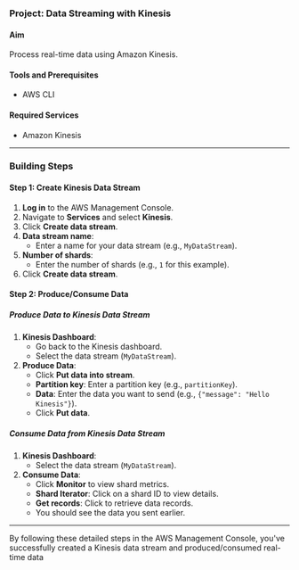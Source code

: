 ### Project: Data Streaming with Kinesis

#### Aim
Process real-time data using Amazon Kinesis.

#### Tools and Prerequisites
- AWS CLI

#### Required Services
- Amazon Kinesis

---

### Building Steps

#### Step 1: Create Kinesis Data Stream
1. **Log in** to the AWS Management Console.
2. Navigate to **Services** and select **Kinesis**.
3. Click **Create data stream**.
4. **Data stream name**:
   - Enter a name for your data stream (e.g., `MyDataStream`).
5. **Number of shards**:
   - Enter the number of shards (e.g., `1` for this example).
6. Click **Create data stream**.

#### Step 2: Produce/Consume Data
##### Produce Data to Kinesis Data Stream
1. **Kinesis Dashboard**:
   - Go back to the Kinesis dashboard.
   - Select the data stream (`MyDataStream`).
2. **Produce Data**:
   - Click **Put data into stream**.
   - **Partition key**: Enter a partition key (e.g., `partitionKey`).
   - **Data**: Enter the data you want to send (e.g., `{"message": "Hello Kinesis"}`).
   - Click **Put data**.

##### Consume Data from Kinesis Data Stream
1. **Kinesis Dashboard**:
   - Select the data stream (`MyDataStream`).
2. **Consume Data**:
   - Click **Monitor** to view shard metrics.
   - **Shard Iterator**: Click on a shard ID to view details.
   - **Get records**: Click to retrieve data records.
   - You should see the data you sent earlier.

---

By following these detailed steps in the AWS Management Console, you've successfully created a Kinesis data stream and produced/consumed real-time data
